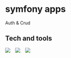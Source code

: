 # symfony apps 
Auth & Crud

## Tech and tools
<img src="https://img.icons8.com/color/48/000000/symfony.png"/>&nbsp; &nbsp;
<img src="https://img.icons8.com/color/48/000000/visual-studio-code-2019.png"/>&nbsp; &nbsp;
<img src="https://img.icons8.com/fluency/48/000000/mysql-logo.png"/>&nbsp; &nbsp;


